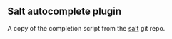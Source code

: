 ## Salt autocomplete plugin

A copy of the completion script from the
[salt](HTTPS://GitHub.Com/saltstack/salt/blob/develop/pkg/zsh_completion.zsh)
git repo.
